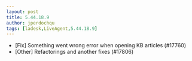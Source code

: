 ```yaml
---
layout: post
title: 5.44.18.9
author: jperdochqu
tags: [ladesk,LiveAgent,5.44.18.9]
---
```


- [Fix] Something went wrong error when opening KB articles (#17760)
- [Other] Refactorings and another fixes (#17806)
